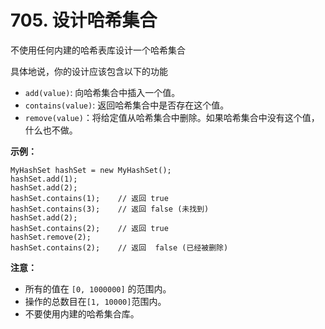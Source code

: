# 705. 设计哈希集合

不使用任何内建的哈希表库设计一个哈希集合

具体地说，你的设计应该包含以下的功能

- `add(value)`: 向哈希集合中插入一个值。
- `contains(value)`: 返回哈希集合中是否存在这个值。
- `remove(value)`：将给定值从哈希集合中删除。如果哈希集合中没有这个值，什么也不做。

**示例：**

```()
MyHashSet hashSet = new MyHashSet();
hashSet.add(1);
hashSet.add(2);
hashSet.contains(1);    // 返回 true
hashSet.contains(3);    // 返回 false (未找到)
hashSet.add(2);
hashSet.contains(2);    // 返回 true
hashSet.remove(2);
hashSet.contains(2);    // 返回  false (已经被删除)
```

**注意：**

- 所有的值在 `[0, 1000000]` 的范围内。
- 操作的总数目在`[1, 10000]`范围内。
- 不要使用内建的哈希集合库。
